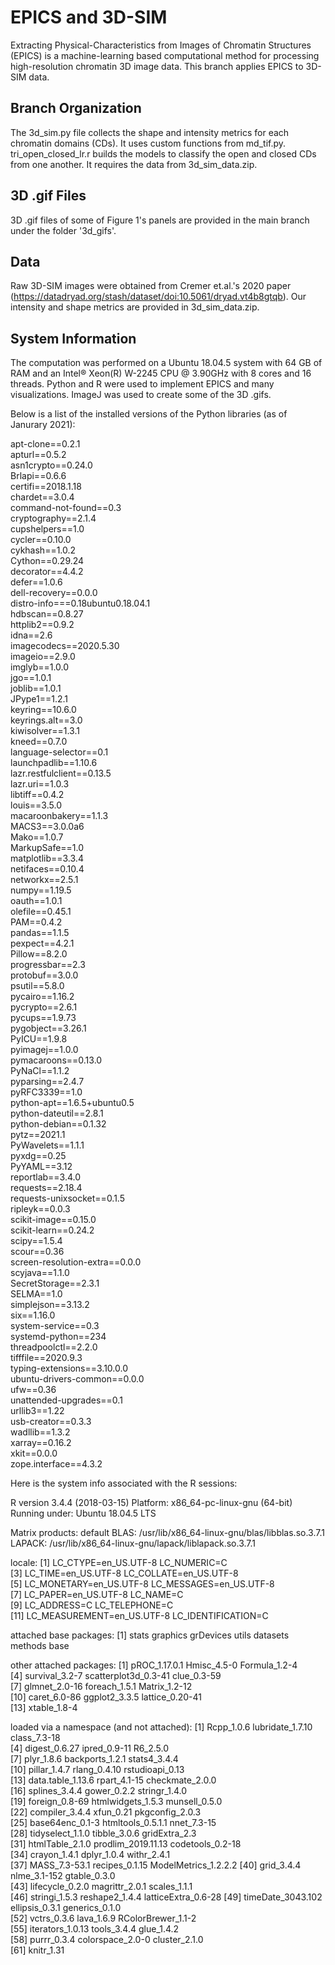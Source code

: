 # EPICS and 3D-SIM
Extracting Physical-Characteristics from Images of Chromatin Structures (EPICS) is a machine-learning based computational method for processing high-resolution chromatin 3D image data. This branch applies EPICS to 3D-SIM data.  

## Branch Organization

The 3d_sim.py file collects the shape and intensity metrics for each chromatin domains (CDs). It uses custom functions from md_tif.py. tri_open_closed_lr.r builds the models to classify the open and closed CDs from one another. It requires the data from 3d_sim_data.zip.

## 3D .gif Files

3D .gif files of some of Figure 1's panels are provided in the main branch under the folder '3d_gifs'.  

## Data

Raw 3D-SIM images were obtained from Cremer et.al.'s 2020 paper (https://datadryad.org/stash/dataset/doi:10.5061/dryad.vt4b8gtqb).  Our intensity and shape metrics are provided in 3d_sim_data.zip. 

## System Information

The computation was performed on a Ubuntu 18.04.5 system with 64 GB of RAM and an Intel® Xeon(R) W-2245 CPU @ 3.90GHz with 8 cores and 16 threads.  Python and R were used to implement EPICS and many visualizations.  ImageJ was used to create some of the 3D .gifs.

Below is a list of the installed versions of the Python libraries (as of Janurary 2021):

apt-clone==0.2.1<br />
apturl==0.5.2<br />
asn1crypto==0.24.0<br />
Brlapi==0.6.6<br />
certifi==2018.1.18<br />
chardet==3.0.4<br />
command-not-found==0.3<br />
cryptography==2.1.4<br />
cupshelpers==1.0<br />
cycler==0.10.0<br />
cykhash==1.0.2<br />
Cython==0.29.24<br />
decorator==4.4.2<br />
defer==1.0.6<br />
dell-recovery==0.0.0<br />
distro-info===0.18ubuntu0.18.04.1<br />
hdbscan==0.8.27<br />
httplib2==0.9.2<br />
idna==2.6<br />
imagecodecs==2020.5.30<br />
imageio==2.9.0<br />
imglyb==1.0.0<br />
jgo==1.0.1<br />
joblib==1.0.1<br />
JPype1==1.2.1<br />
keyring==10.6.0<br />
keyrings.alt==3.0<br />
kiwisolver==1.3.1<br />
kneed==0.7.0<br />
language-selector==0.1<br />
launchpadlib==1.10.6<br />
lazr.restfulclient==0.13.5<br />
lazr.uri==1.0.3<br />
libtiff==0.4.2<br />
louis==3.5.0<br />
macaroonbakery==1.1.3<br />
MACS3==3.0.0a6<br />
Mako==1.0.7<br />
MarkupSafe==1.0<br />
matplotlib==3.3.4<br />
netifaces==0.10.4<br />
networkx==2.5.1<br />
numpy==1.19.5<br />
oauth==1.0.1<br />
olefile==0.45.1<br />
PAM==0.4.2<br />
pandas==1.1.5<br />
pexpect==4.2.1<br />
Pillow==8.2.0<br />
progressbar==2.3<br />
protobuf==3.0.0<br />
psutil==5.8.0<br />
pycairo==1.16.2<br />
pycrypto==2.6.1<br />
pycups==1.9.73<br />
pygobject==3.26.1<br />
PyICU==1.9.8<br />
pyimagej==1.0.0<br />
pymacaroons==0.13.0<br />
PyNaCl==1.1.2<br />
pyparsing==2.4.7<br />
pyRFC3339==1.0<br />
python-apt==1.6.5+ubuntu0.5<br />
python-dateutil==2.8.1<br />
python-debian==0.1.32<br />
pytz==2021.1<br />
PyWavelets==1.1.1<br />
pyxdg==0.25<br />
PyYAML==3.12<br />
reportlab==3.4.0<br />
requests==2.18.4<br />
requests-unixsocket==0.1.5<br />
ripleyk==0.0.3<br />
scikit-image==0.15.0<br />
scikit-learn==0.24.2<br />
scipy==1.5.4<br />
scour==0.36<br />
screen-resolution-extra==0.0.0<br />
scyjava==1.1.0<br />
SecretStorage==2.3.1<br />
SELMA==1.0<br />
simplejson==3.13.2<br />
six==1.16.0<br />
system-service==0.3<br />
systemd-python==234<br />
threadpoolctl==2.2.0<br />
tifffile==2020.9.3<br />
typing-extensions==3.10.0.0<br />
ubuntu-drivers-common==0.0.0<br />
ufw==0.36<br />
unattended-upgrades==0.1<br />
urllib3==1.22<br />
usb-creator==0.3.3<br />
wadllib==1.3.2<br />
xarray==0.16.2<br />
xkit==0.0.0<br />
zope.interface==4.3.2<br />

Here is the system info associated with the R sessions:

R version 3.4.4 (2018-03-15)
Platform: x86_64-pc-linux-gnu (64-bit)
Running under: Ubuntu 18.04.5 LTS

Matrix products: default
BLAS: /usr/lib/x86_64-linux-gnu/blas/libblas.so.3.7.1
LAPACK: /usr/lib/x86_64-linux-gnu/lapack/liblapack.so.3.7.1

locale:
 [1] LC_CTYPE=en_US.UTF-8       LC_NUMERIC=C              
 [3] LC_TIME=en_US.UTF-8        LC_COLLATE=en_US.UTF-8    
 [5] LC_MONETARY=en_US.UTF-8    LC_MESSAGES=en_US.UTF-8   
 [7] LC_PAPER=en_US.UTF-8       LC_NAME=C                 
 [9] LC_ADDRESS=C               LC_TELEPHONE=C            
[11] LC_MEASUREMENT=en_US.UTF-8 LC_IDENTIFICATION=C       

attached base packages:
[1] stats     graphics  grDevices utils     datasets  methods   base     

other attached packages:
 [1] pROC_1.17.0.1        Hmisc_4.5-0          Formula_1.2-4       
 [4] survival_3.2-7       scatterplot3d_0.3-41 clue_0.3-59         
 [7] glmnet_2.0-16        foreach_1.5.1        Matrix_1.2-12       
[10] caret_6.0-86         ggplot2_3.3.5        lattice_0.20-41     
[13] xtable_1.8-4        

loaded via a namespace (and not attached):
 [1] Rcpp_1.0.6           lubridate_1.7.10     class_7.3-18        
 [4] digest_0.6.27        ipred_0.9-11         R6_2.5.0            
 [7] plyr_1.8.6           backports_1.2.1      stats4_3.4.4        
[10] pillar_1.4.7         rlang_0.4.10         rstudioapi_0.13     
[13] data.table_1.13.6    rpart_4.1-15         checkmate_2.0.0     
[16] splines_3.4.4        gower_0.2.2          stringr_1.4.0       
[19] foreign_0.8-69       htmlwidgets_1.5.3    munsell_0.5.0       
[22] compiler_3.4.4       xfun_0.21            pkgconfig_2.0.3     
[25] base64enc_0.1-3      htmltools_0.5.1.1    nnet_7.3-15         
[28] tidyselect_1.1.0     tibble_3.0.6         gridExtra_2.3       
[31] htmlTable_2.1.0      prodlim_2019.11.13   codetools_0.2-18    
[34] crayon_1.4.1         dplyr_1.0.4          withr_2.4.1         
[37] MASS_7.3-53.1        recipes_0.1.15       ModelMetrics_1.2.2.2
[40] grid_3.4.4           nlme_3.1-152         gtable_0.3.0        
[43] lifecycle_0.2.0      magrittr_2.0.1       scales_1.1.1        
[46] stringi_1.5.3        reshape2_1.4.4       latticeExtra_0.6-28 
[49] timeDate_3043.102    ellipsis_0.3.1       generics_0.1.0      
[52] vctrs_0.3.6          lava_1.6.9           RColorBrewer_1.1-2  
[55] iterators_1.0.13     tools_3.4.4          glue_1.4.2          
[58] purrr_0.3.4          colorspace_2.0-0     cluster_2.1.0       
[61] knitr_1.31   
